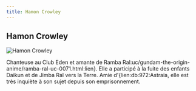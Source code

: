 ```yaml
---
title: Hamon Crowley
---
```


Hamon Crowley
-------------


![Hamon Crowley](/images/stories/saga/origin/persos/hamon-crowley-uc-0071.png)


Chanteuse au Club Eden et amante de Ramba Ral:uc/gundam-the-origin-anime/ramba-ral-uc-0071.html:lien}. Elle a participé à la fuite des enfants Daikun et de Jimba Ral vers la Terre. Amie d'{lien:db:972:Astraia, elle est très inquiète à son sujet depuis son emprisonnement.

